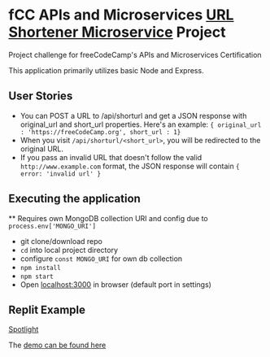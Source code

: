 # fCC APIs and Microservices [URL Shortener Microservice](https://www.freecodecamp.org/learn/apis-and-microservices/apis-and-microservices-projects/url-shortener-microservice) Project

Project challenge for freeCodeCamp's APIs and Microservices Certification

This application primarily utilizes basic Node and Express.

## User Stories
* You can POST a URL to /api/shorturl and get a JSON response with original_url and short_url properties. Here's an example: `{ original_url : 'https://freeCodeCamp.org', short_url : 1}`
* When you visit `/api/shorturl/<short_url>`, you will be redirected to the original URL.
* If you pass an invalid URL that doesn't follow the valid `http://www.example.com` format, the JSON response will contain `{ error: 'invalid url' }`

## Executing the application
** Requires own MongoDB collection URI and config due to `process.env['MONGO_URI']`
* git clone/download repo
* `cd` into local project directory
* configure `const MONGO_URI` for own db collection
* `npm install`
* `npm start`
* Open [localhost:3000](http://localhost:3000) in browser (default port in settings)

## Replit Example
[Spotlight](https://replit.com/@allemandi/fCC-URL-Shortener-Microservice-Project)

The [demo can be found here](https://fCC-URL-Shortener-Microservice-Project.allemandi.repl.co)
